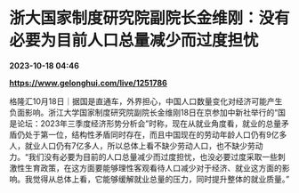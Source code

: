 # 浙大国家制度研究院副院长金维刚：没有必要为目前人口总量减少而过度担忧

**2023-10-18 04:46**

**https://www.gelonghui.com/live/1251786**

格隆汇10月18日｜据国是直通车，外界担心，中国人口数量变化对经济可能产生负面影响。浙江大学国家制度研究院副院长金维刚18日在京参加中新社举行的“国是论坛：2023年三季度经济形势分析会”时称，现在从就业角度看，就业的总量矛盾仍处于第一位，结构性矛盾同时存在，而且中国现在的劳动年龄人口仍有9亿多人，就业人口仍有7亿多人，所以总体上看不缺少劳动人口，也不缺少劳动力。“我们没有必要为目前的人口总量减少而过度担忧，也没必要过度采取一些刺激性生育政策，在这方面要能够理性客观看待人口减少对于经济、就业这方面的影响。我觉得从总体上看，它能够缓解就业总量的压力，同时提升整体的就业质量。”